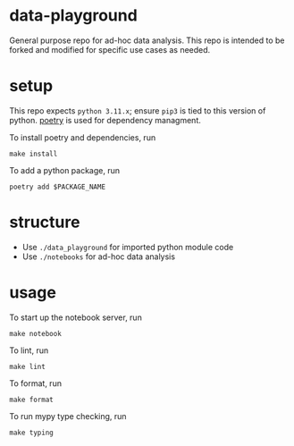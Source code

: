 # data-playground

General purpose repo for ad-hoc data analysis. This repo is intended to be forked and modified for specific use cases as needed.

# setup

This repo expects `python 3.11.x`; ensure `pip3` is tied to this version of python.
[poetry](https://python-poetry.org/) is used for dependency managment.

To install poetry and dependencies, run
```
make install
```

To add a python package, run

```
poetry add $PACKAGE_NAME
```

# structure

* Use `./data_playground` for imported python module code
* Use `./notebooks` for ad-hoc data analysis


# usage

To start up the notebook server, run
```
make notebook
```

To lint, run
```
make lint
```

To format, run
```
make format
```

To run mypy type checking, run
```
make typing
```
